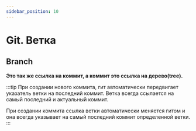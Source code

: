 ```yaml
---
sidebar_position: 10
---
```


# Git. Ветка

## Branch

**Это так же ссылка на коммит, а коммит это ссылка на дерево(tree).**

:::tip
При создании нового коммита, гит автоматически передвигает указатель ветки на последний коммит. Ветка всегда ссылается на самый последний и актуальный коммит.

При создании коммита ссылка ветки автоматически меняется гитом и она всегда указывает на самый последний коммит определенной ветки.
:::
